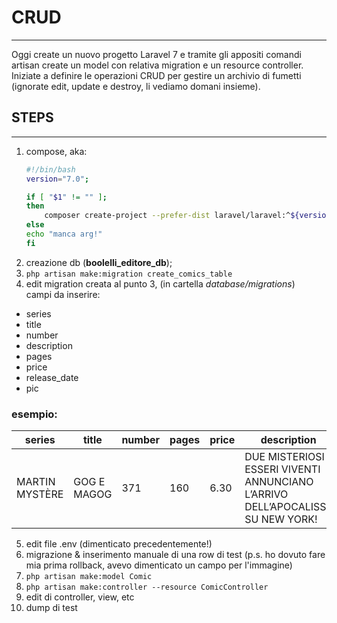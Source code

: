 # CRUD #

--------------

Oggi create un nuovo progetto Laravel 7 e tramite gli appositi comandi artisan create un model con relativa migration e un resource controller.
Iniziate a definire le operazioni CRUD per gestire un archivio di fumetti (ignorate edit, update e destroy, li vediamo domani insieme).

## STEPS ##

--------------

1. compose, aka: 
    ```bash 
    #!/bin/bash
    version="7.0";

    if [ "$1" != "" ];
    then
        composer create-project --prefer-dist laravel/laravel:^${version} ${1}
    else 
	echo "manca arg!"
    fi
    ```
2. creazione db (**boolelli_editore_db**);
3. ```php artisan make:migration create_comics_table```
4. edit migration creata al punto 3, (in cartella *database/migrations*)  
campi da inserire:
* series
* title
* number
* description
* pages
* price
* release_date
* pic
### esempio: ###
| series | title | number | pages | price | description | release_date | pic |
| - | - | - | - | - | - | - | - |
| MARTIN MYSTÈRE | GOG E MAGOG | 371 | 160 | 6.30 | DUE MISTERIOSI ESSERI VIVENTI ANNUNCIANO L’ARRIVO DELL’APOCALISSE SU NEW YORK! | 09/10/2020 | - |
5. edit file .env (dimenticato precedentemente!)
6. migrazione & inserimento manuale di una row di test (p.s. ho dovuto fare mia prima rollback, avevo dimenticato un campo per l'immagine)
7. ```php artisan make:model Comic```
8. ```php artisan make:controller --resource ComicController```
9. edit di controller, view, etc
10. dump di test